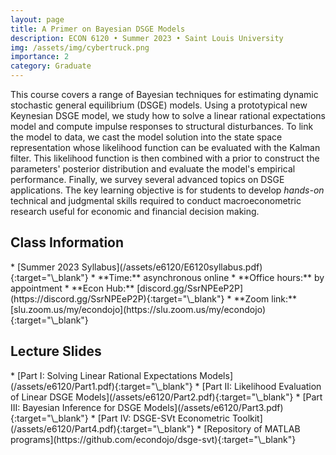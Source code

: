 ```yaml
---
layout: page
title: A Primer on Bayesian DSGE Models
description: ECON 6120 • Summer 2023 • Saint Louis University
img: /assets/img/cybertruck.png
importance: 2
category: Graduate
---
```


This course covers a range of Bayesian techniques for estimating dynamic stochastic general equilibrium (DSGE) models. Using a prototypical new Keynesian DSGE model, we study how to solve a linear rational expectations model and compute impulse responses to structural disturbances. To link the model to data, we cast the model solution into the state space representation whose likelihood function can be evaluated with the Kalman filter. This likelihood function is then combined with a prior to construct the parameters' posterior distribution and evaluate the model's empirical performance. Finally, we survey several advanced topics on DSGE applications. The key learning objective is for students to develop *hands-on* technical and judgmental skills required to conduct macroeconometric research useful for economic and financial decision making.

<div class="publications">
  <h2 class="topic">Class Information</h2>
</div>
* [Summer 2023 Syllabus](/assets/e6120/E6120syllabus.pdf){:target="\_blank"}
<!-- * **Location:** Davis-Shaughnessy Hall 273 :mask: https://emojipedia.org/ -->
* **Time:** asynchronous online
* **Office hours:** by appointment
* **Econ Hub:** [discord.gg/SsrNPEeP2P](https://discord.gg/SsrNPEeP2P){:target="\_blank"}
* **Zoom link:** [slu.zoom.us/my/econdojo](https://slu.zoom.us/my/econdojo){:target="\_blank"}

<div class="publications">
  <h2 class="topic">Lecture Slides</h2>
</div>
* [Part I: Solving Linear Rational Expectations Models](/assets/e6120/Part1.pdf){:target="\_blank"}
* [Part II: Likelihood Evaluation of Linear DSGE Models](/assets/e6120/Part2.pdf){:target="\_blank"}
* [Part III: Bayesian Inference for DSGE Models](/assets/e6120/Part3.pdf){:target="\_blank"}
* [Part IV: DSGE-SVt Econometric Toolkit](/assets/e6120/Part4.pdf){:target="\_blank"}
* [Repository of MATLAB programs](https://github.com/econdojo/dsge-svt){:target="\_blank"}
